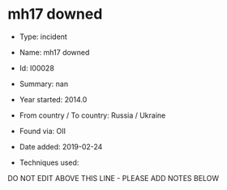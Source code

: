 # mh17 downed

* Type: incident

* Name: mh17 downed

* Id: I00028

* Summary: nan

* Year started: 2014.0

* From country / To country: Russia / Ukraine

* Found via: OII

* Date added: 2019-02-24

* Techniques used: 


DO NOT EDIT ABOVE THIS LINE - PLEASE ADD NOTES BELOW
